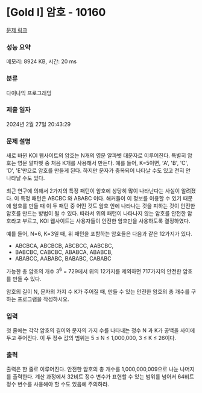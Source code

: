 # [Gold I] 암호 - 10160 

[문제 링크](https://www.acmicpc.net/problem/10160) 

### 성능 요약

메모리: 8924 KB, 시간: 20 ms

### 분류

다이나믹 프로그래밍

### 제출 일자

2024년 2월 27일 20:43:29

### 문제 설명

<p>새로 바뀐 KOI 웹사이트의 암호는 N개의 영문 알파벳 대문자로 이루어진다. 특별히 암호는 영문 알파벳 중 처음 K개를 사용해서 만든다. 예를 들어, K=5이면, ‘A', 'B', 'C', 'D', 'E'만으로 암호를 만들게 된다. 하지만 문자가 중복되어 나타날 수도 있고 전혀 안 나타날 수도 있다. </p>

<p>최근 연구에 의해서 2가지의 특정 패턴이 암호에 상당히 많이 나타난다는 사실이 알려졌다. 이 특정 패턴은 ABCBC 와 ABABC 이다. 해커들이 이 정보를 이용할 수 있기 때문에 암호를 만들 때 이 두 패턴 중 어떤 것도 암호 안에 나타나는 것을 피하는 것이 안전한 암호를 만드는 방법이 될 수 있다. 따라서 위의 패턴이 나타나지 않는 암호를 안전한 암호라고 부르고, KOI 웹사이트는 사용자들이 안전한 암호만을 사용하도록 결정하였다. </p>

<p>예를 들어, N=6, K=3일 때, 위 패턴을 포함하는 암호들은 다음과 같은 12가지가 있다. </p>

<ul>
	<li>ABCBCA, ABCBCB, ABCBCC, AABCBC,</li>
	<li>BABCBC, CABCBC, ABABCA, ABABCB,</li>
	<li>ABABCC, AABABC, BABABC, CABABC </li>
</ul>

<p>가능한 총 암호의 개수 3<sup>6</sup> = 729에서 위의 12가지를 제외하면 717가지의 안전한 암호를 만들 수 있다. </p>

<p>암호의 길이 N, 문자의 가지 수 K가 주어질 때, 만들 수 있는 안전한 암호의 총 개수를 구하는 프로그램을 작성하시오. </p>

### 입력 

 <p>첫 줄에는 각각 암호의 길이와 문자의 가지 수를 나타내는 정수 N 과 K가 공백을 사이에 두고 주어진다. 이 두 정수 값의 범위는 5 ≤ N ≤ 1,000,000, 3 ≤ K ≤ 26이다. </p>

### 출력 

 <p>출력은 한 줄로 이루어진다. 안전한 암호의 총 개수를 1,000,000,009으로 나눈 나머지를 출력한다. 계산 과정에서 32비트 정수 변수가 표현할 수 있는 범위를 넘어서 64비트 정수 변수를 사용해야 할 수도 있음에 주의하라.</p>

